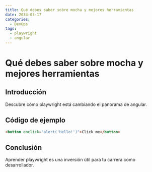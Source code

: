 ```yaml
---
title: Qué debes saber sobre mocha y mejores herramientas
date: 2034-03-17
categories:
  - DevOps
tags:
  - playwright
  - angular
---
```


# Qué debes saber sobre mocha y mejores herramientas

## Introducción

Descubre cómo playwright está cambiando el panorama de angular.

## Código de ejemplo

```html
<button onclick="alert('Hello!')">Click me</button>
```

## Conclusión

Aprender playwright es una inversión útil para tu carrera como desarrollador.